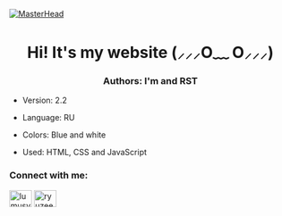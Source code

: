 [![MasterHead](https://i.pinimg.com/564x/b6/f5/92/b6f59207fc9c107a0a08d4b8dad6a884.jpg)](thefilin00.temp.swtest.ru)
<h1 align="center">Hi! It's my website (⸝⸝⸝O﹏ O⸝⸝⸝)</h1>
<h3 align="center">Authors: I'm and RST</h3>

- Version: 2.2

- Language: RU

- Colors: Blue and white

- Used: HTML, CSS and JavaScript

<h3 align="left">Connect with me:</h3>
<p align="left">
<a href="[https://www.youtube.com/Wa1alex](https://www.youtube.com/@Wa1aIex)" target="blank"><img align="center" src="https://raw.githubusercontent.com/rahuldkjain/github-profile-readme-generator/master/src/images/icons/Social/youtube.svg" alt="lumusy2k" height="30" width="40" /></a>
<a href="[https://discord.gg/](https://discord.gg/QgUVjndU)" target="blank"><img align="center" src="https://raw.githubusercontent.com/rahuldkjain/github-profile-readme-generator/master/src/images/icons/Social/discord.svg" alt="ryuzeen._" height="30" width="40" /></a>
</p>
